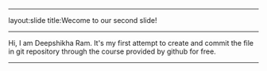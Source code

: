 -----------------------------------------------------------------------------
layout:slide
title:Wecome to our second slide!

-----------------------------------------------------------
Hi,
  I am Deepshikha Ram. It's my first attempt to create and commit the file in git repository through the course provided by github for free.
  
  -------------------------------------------------
